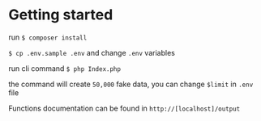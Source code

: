 # Getting started

run `$ composer install`

`$ cp .env.sample .env` and change `.env` variables

run cli command `$ php Index.php`

the command will create `50,000` fake data, you can change `$limit` in `.env` file

Functions documentation can be found in `http://[localhost]/output`